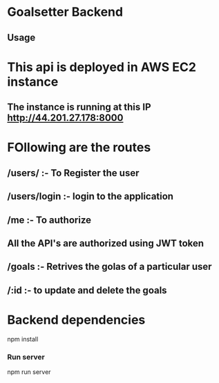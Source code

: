 # Goalsetter Backend


## Usage
# This api is deployed in AWS EC2 instance 

## The instance is running at this IP http://44.201.27.178:8000

#  FOllowing are the routes 

## /users/ :- To Register the user
## /users/login :- login to the application
## /me :- To authorize
## All the API's are authorized using JWT token
## /goals :- Retrives the golas of a particular user
## /:id :- to update and delete the goals

# Backend dependencies
npm install

### Run server
npm run server
